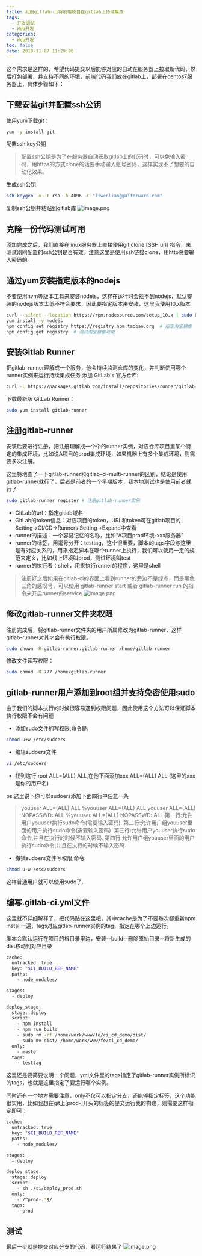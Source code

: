 ```yaml
---
title: 利用gitlab-ci将前端项目在gitlab上持续集成
tags:
  - 开发调试
  - Web开发
categories:
  - Web开发
toc: false
date: 2019-11-07 11:29:06
---
```


这个需求是这样的，希望代码提交以后能够对应的自动在服务器上拉取新代码，然后打包部署，并支持不同的环境，前端代码我们放在gitlab上，部署在centos7服务器上，具体步骤如下：

<!--more-->

## 下载安装git并配置ssh公钥
使用yum下载git：
```bash
yum -y install git 
```
配置ssh key公钥
> 配置ssh公钥是为了在服务器自动获取gitlab上的代码时，可以免输入密码，用https的方式clone的话要手动输入账号密码，这样实现不了想要的自动化效果。

生成ssh公钥
```bash
ssh-keygen -o -t rsa -b 4096 -C "liwenliang@aiforward.com"
```
复制ssh公钥并粘贴到gitlab库
![image.png](http://blogimage.houjiyi.com/FkuXT5CT_GzBYJ5wG76Rs0K5T3TO)

## 克隆一份代码测试可用
添加完成之后，我们直接在linux服务器上直接使用git clone  [SSH url] 指令，来测试刚刚配置的ssh公钥是否有效。注意这里是使用ssh链接clone，用http总要输入密码的。

## 通过yum安装指定版本的nodejs
不要使用nvm等版本工具来安装nodejs，这样在运行时会找不到nodejs，默认安装的nodejs版本太低不符合要求，因此要指定版本来安装，这里我使用10.x版本
```bash
curl --silent --location https://rpm.nodesource.com/setup_10.x | sudo bash -
yum install -y nodejs
npm config set registry https://registry.npm.taobao.org  # 指定淘宝镜像
npm config get registry  # 测试淘宝镜像可用
```

## 安装Gitlab Runner
把gitlab-runner理解成一个服务，他会持续监测仓库的变化，并判断使用哪个runner实例来运行持续集成任务
添加 GitLab's 官方仓库:
```bash
curl -L https://packages.gitlab.com/install/repositories/runner/gitlab-runner/script.rpm.sh | sudo bash
```
下载最新版 GitLab Runner：
```bash
sudo yum install gitlab-runner
```

## 注册gitlab-runner
安装后要进行注册，把注册理解成一个个的runner实例，对应仓库项目里某个特定的集成环境，比如说A项目的prod集成环境，如果机器上有多个集成环境，则需要多次注册。

这里特地查了一下gitlab-runner和gitlab-ci-multi-runner的区别，结论是使用gitlab-runner就行了，后者是前者的一个早期版本，我本地测试也是使用前者就行了

```bash
sudo gitlab-runner register # 注册gitlab-runner实例
```
- GitLab的url：指定gitlab域名
- GitLab的token信息：对应项目的token，URL和token可在gitlab项目的Setting->CI/CD->Runners Setting->Expand中查看
- runner的描述：一个容易记忆的名称，比如“A项目prod环境-xxx服务器”
- runner的标签，用逗号分开：testtag，这个很重要，脚本的tags字段与这里是有对应关系的，用来指定脚本在哪个runner上执行，我们可以使用一定的规范来定义，比如线上环境叫prod，测试环境叫test
- runner的执行者：shell，用来执行runner的程序，这里是shell

> 注册好之后如果在gitlab-ci的界面上看到runner的旁边不是绿点，而是黑色三角的感叹号，可以使用 gitlab-runner start 或者 gitlab-runner run 的指令来开启runner的service
![image.png](http://blogimage.houjiyi.com/Fo-Rr0iUpLZzqtz3fv7PsXAWK-U2)

## 修改gitlab-runner文件夹权限
注册完成后，将gitlab-runner文件夹的用户所属修改为gitlab-runner，这样gitlab-runner对其才会有执行权限。
```bash
sudo chown -R gitlab-runner:gitlab-runner /home/gitlab-runner
```
修改文件读写权限：
```bash
sudo chmod -R 777 /home/gitlab-runner
```
## gitlab-runner用户添加到root组并支持免密使用sudo
由于我们的脚本执行的时候很容易遇到权限问题，因此使用这个方法可以保证脚本执行权限不会有问题
- 添加sudo文件的写权限,命令是:
```bash
chmod u+w /etc/sudoers
```
- 编辑sudoers文件
```bash
vi /etc/sudoers
```
- 找到这行 root ALL=(ALL) ALL,在他下面添加xxx ALL=(ALL) ALL (这里的xxx是你的用户名)

ps:这里说下你可以sudoers添加下面四行中任意一条
> youuser    ALL=(ALL)    ALL
%youuser    ALL=(ALL)    ALL
youuser    ALL=(ALL)    NOPASSWD: ALL
%youuser    ALL=(ALL)    NOPASSWD: ALL
第一行:允许用户youuser执行sudo命令(需要输入密码).
第二行:允许用户组youuser里面的用户执行sudo命令(需要输入密码).
第三行:允许用户youuser执行sudo命令,并且在执行的时候不输入密码.
第四行:允许用户组youuser里面的用户执行sudo命令,并且在执行的时候不输入密码.

- 撤销sudoers文件写权限,命令:
```bash
chmod u-w /etc/sudoers
```
这样普通用户就可以使用sudo了.
## 编写.gitlab-ci.yml文件
这里就不详细解释了，把代码贴在这里吧，其中cache是为了不要每次都重新npm install一遍，tags对应gitlab-runner实例的tag，指定在哪个上边运行。

脚本会默认运行在项目的根目录里边，安装--build--删除原始目录--将新生成的dist移动到对应目录

```bash
cache:
  untracked: true
  key: "$CI_BUILD_REF_NAME"
  paths:
    - node_modules/

stages:
  - deploy

deploy_stage:
  stage: deploy
  script:
    - npm install
    - npm run build
    - sudo rm -rf /home/work/www/fe/ci_cd_demo/dist/
    - sudo mv dist/ /home/work/www/fe/ci_cd_demo/
  only:
    - master
  tags:
    - testtag

```

这里还是要简要说明一个问题，yml文件里的tags指定了gitlab-runner实例所标识的tags，也就是这里指定了要运行哪个实例。

同时还有一个地方需要注意，only不仅可以指定分支，还能够指定标签，这个功能很实用，比如我想在git上[prod-]开头的标签的提交运行我的构建，则需要这样指定即可：
```bash
cache:
  untracked: true
  key: "$CI_BUILD_REF_NAME"
  paths:
    - node_modules/

stages:
  - deploy

deploy_stage:
  stage: deploy
  script:
    - sh ./ci/deploy_prod.sh
  only:
    - /^prod-.*$/
  tags:
    - prod
```


## 测试
最后一步就是提交对应分支的代码，看运行结果了
![image.png](http://blogimage.houjiyi.com/FjqfZmHbNRVXHTFt7sm5HfKwQRUl)